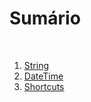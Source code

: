 <h1>Sumário</h1>
<br/>
<ol>
<li><a href="/String.md">String</a></li>
<li><a href="/DateTime.md">DateTime</a></li>
<li><a href="/Shortcuts.md">Shortcuts</a></li>
</ol>
   